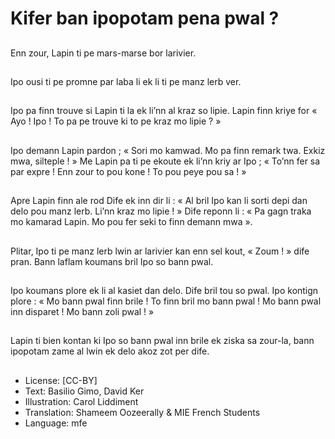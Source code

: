 # Kifer ban ipopotam pena pwal ?

##
Enn zour, Lapin ti pe mars-marse bor larivier.

##
Ipo ousi ti pe promne par laba li ek li ti pe manz lerb ver.

##
Ipo pa finn trouve si Lapin ti la ek li’nn al kraz so lipie. Lapin finn kriye for « Ayo ! Ipo ! To pa pe trouve ki to pe kraz mo lipie ? »

##
Ipo demann Lapin pardon ; « Sori mo kamwad. Mo pa finn remark twa. Exkiz mwa, silteple ! » Me Lapin pa ti pe ekoute ek li’nn kriy ar Ipo ; « To’nn fer sa par expre ! Enn zour to pou kone ! To pou peye pou sa ! »

##
Apre Lapin finn ale rod Dife ek inn dir li : « Al bril Ipo kan li sorti depi dan delo pou manz lerb. Li’nn kraz mo lipie ! » Dife reponn li : « Pa gagn traka mo kamarad Lapin. Mo pou fer seki to finn demann mwa ».

##
Plitar, Ipo ti pe manz lerb lwin ar larivier kan enn sel kout, « Zoum ! » dife pran. Bann laflam koumans bril Ipo so bann pwal.

##
Ipo koumans plore ek li al kasiet dan delo. Dife bril tou so pwal. Ipo kontign plore : « Mo bann pwal finn brile ! To finn bril mo bann pwal ! Mo bann pwal inn disparet ! Mo bann zoli pwal ! »

##
Lapin ti bien kontan ki Ipo so bann pwal inn brile ek ziska sa zour-la, bann ipopotam zame al lwin ek delo akoz zot per dife.

##
* License: [CC-BY]
* Text: Basilio Gimo, David Ker
* Illustration: Carol Liddiment
* Translation: Shameem Oozeerally & MIE French Students
* Language: mfe
